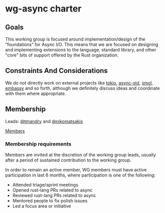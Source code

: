 # wg-async charter
<!--
 Provide an introduction summarising the goals and motivation behind your
 project group.
-->

## Goals

<!--
 Explain what changes you'd like to see your group your group to focus on, and
 how you plan to approach these issues. Focus on explaining the highest possible
 level of your change.
-->

This working group is focused around implementation/design of the “foundations” for Async I/O. This means that we are focused on designing and implementing extensions to the language, standard library, and other "core" bits of support offered by the Rust organization.

## Constraints And Considerations

We do not directly work on external projects like [tokio], [async-std], [smol], [embassy] and so forth, although we definitely discuss ideas and coordinate with them where appropriate.

[tokio]: https://tokio.rs/
[async-std]: https://async.rs/
[smol]: https://github.com/smol-rs/smol/
[embassy]: https://github.com/akiles/embassy


<!--
 Explain the scope of your group, what you have chosen not to include in
 your goals, and your motivations behind making them non-goals.
-->

## Membership

Leads: [@tmandry] and [@nikomatsakis]

[Members]

[@tmandry]: https://github.com/tmandry
[@nikomatsakis]: https://github.com/nikomatsakis
[Members]: https://www.rust-lang.org/governance/wgs/wg-async

### Membership requirements

Members are invited at the discretion of the working group leads, usually after a period of sustained contribution to the working group.

In order to remain an active member, WG members must have active participation in last 6 months, where participation is one of the following:

* Attended triage/sprint meetings
* Opened rust-lang PRs related to async
* Reviewed rust-lang PRs related to async
* Mentored people to fix polish issues
* Led a focus area or initiative
